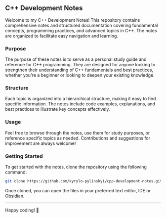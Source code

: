 ## C++ Development Notes

Welcome to my C++ Development Notes! This repository contains comprehensive notes and structured documentation covering fundamental concepts, programming practices, and advanced topics in C++. The notes are organized to facilitate easy navigation and learning.

### Purpose

The purpose of these notes is to serve as a personal study guide and reference for C++ programming. They are designed for anyone looking to strengthen their understanding of C++ fundamentals and best practices, whether you're a beginner or looking to deepen your existing knowledge.

### Structure

Each topic is organized into a hierarchical structure, making it easy to find specific information. The notes include code examples, explanations, and best practices to illustrate key concepts effectively.

### Usage

Feel free to browse through the notes, use them for study purposes, or reference specific topics as needed. Contributions and suggestions for improvement are always welcome!

### Getting Started

To get started with the notes, clone the repository using the following command:

```bash
git clone https://github.com/kyrylo-pylinskyi/cpp-development-notes.git
```

Once cloned, you can open the files in your preferred text editor, IDE or Obsidian.

---

Happy coding! 🚀